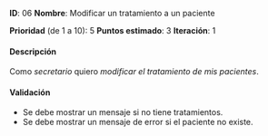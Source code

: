 **ID**: 06
**Nombre**: Modificar un tratamiento a un paciente

**Prioridad** (de 1 a 10): 5
**Puntos estimado**: 3
**Iteración**: 1

#### Descripción

Como *secretario* quiero *modificar el tratamiento de mis pacientes*.

#### Validación

* Se debe mostrar un mensaje si no tiene tratamientos.
* Se debe mostrar un mensaje de error si el paciente no existe.
